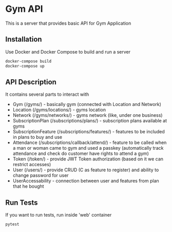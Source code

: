 # Gym API

This is a server that provides basic API for Gym Application

## Installation

Use Docker and Docker Compose to build and run a server
```bash
docker-compose build
docker-compose up
```

## API Description
It contains several parts to interact with

* Gym (/gyms/) - basically gym (connected with Location and Network)
* Location (/gyms/locations/) - gyms location
* Network (/gyms/networks/) - gyms network (like, under one business)
* SubscriptionPlan (/subscriptions/plans/) - subscription plans available at gyms
* SubscriptionFeature (/subscriptions/features/) - features to be included in plans to buy and use
* Attendance (/subscriptions/callback/attend/) - feature to be called when a man or woman came to gym and used a passkey (automatically track attendance and check do customer have rights to attend a gym)
* Token (/token/) - provide JWT Token authorization (based on it we can restrict accesses)
* User (/users/) - provide CRUD (C as feature to register) and ability to change password for user
* UserAccessability - connection between user and features from plan that he bought

## Run Tests

If you want to run tests, run inside 'web' container
```python
pytest
```